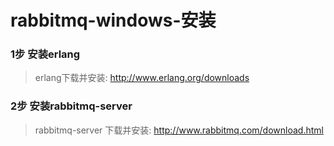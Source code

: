 # rabbitmq-windows-安装

### 1步 安装erlang
> erlang下载并安装: http://www.erlang.org/downloads
### 2步 安装rabbitmq-server
> rabbitmq-server 下载并安装: http://www.rabbitmq.com/download.html